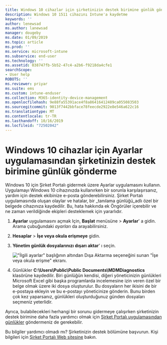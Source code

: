 ```yaml
---
title: Windows 10 cihazlar için şirketinizin destek birimine günlük gönderme | Microsoft Docs
description: Windows 10 1511 cihazını Intune'a kaydetme
keywords: ''
author: lenewsad
ms.author: lanewsad
manager: dougeby
ms.date: 01/09/2019
ms.topic: article
ms.prod: ''
ms.service: microsoft-intune
ms.subservice: end-user
ms.technology: ''
ms.assetid: 038747fb-5b52-47c4-a2b6-f9218da4cfe1
searchScope:
- User help
ROBOTS: ''
ms.reviewer: priyar
ms.suite: ems
ms.custom: intune-enduser
ms.collection: M365-identity-device-management
ms.openlocfilehash: 9e88fa55391ace4f8a86416412489ca055083503
ms.sourcegitcommit: 9013f7442bbface78feecde2922e8e546a622c16
ms.translationtype: MT
ms.contentlocale: tr-TR
ms.lasthandoff: 10/16/2019
ms.locfileid: "72502042"
---
```

# <a name="send-logs-to-your-company-support-from-the-settings-app-for-windows-10"></a>Windows 10 cihazlar için Ayarlar uygulamasından şirketinizin destek birimine günlük gönderme

Windows 10 için Şirket Portalı gidermek üzere Ayarlar uygulamasını kullanın. Uygulamayı Windows 10 cihazınızda kullanırken bir sorunla karşılaşırsanız, yardım için destek ekibinize e-posta gönderebilirsiniz. Şirket Portalı uygulamasında oluşan olaylar ve hatalar, bir _tanılama günlüğü_adlı özel bir belgede cihazınıza kaydedilir. Bu, hata hakkında ek Öngörüler içerebilir ve ne zaman verildiğinde ekipleri desteklemek için yararlıdır.

1. **Ayarlar** uygulamasını açmak Için, **Başlat** menüsüne > **Ayarlar**' a gidin. Arama çubuğundaki *ayarları* da arayabilirsiniz.
2. **Hesaplar** > **İşe veya okula erişmeye** gidin.
3. **Yönetim günlük dosyalarınızı dışarı aktar**' ı seçin.

   !["İlgili ayarlar" başlığının altından Dışa Aktarma seçeneğini sunan "İşe veya okula erişme" ekranı.](./media/w10-export-logs.png)

4. Günlükler **C:\Users\Public\Public Documents\MDMDiagnostics** klasörüne kaydedilir. Biri günlüğün kendisi, diğeri yöneticinizin günlükleri Microsoft Excel gibi başka programlarda incelemesine izin veren özel bir belge olmak üzere iki dosya oluşturulur. Bu dosyaların her ikisini de bir e-postaya ekleyin ve bu e-postayı yöneticinize gönderin. Bunu birden çok kez yaparsanız, günlükleri oluşturduğunuz günden dosyaları seçmeniz yeterlidir. 

Ayrıca, bulabilecekleri herhangi bir sorunu gidermeye çalışırken şirketinizin destek birimine daha fazla yardımcı olmak için [Şirket Portalı uygulamasından günlükler](send-logs-to-your-it-admin-cp-windows.md) göndermeniz de gerekebilir. 

Bu bilgiler yardımcı olmadı mı? Şirketinizin destek bölümüne başvurun. Kişi bilgileri için [Şirket Portalı Web sitesine](https://go.microsoft.com/fwlink/?linkid=2010980) bakın.
